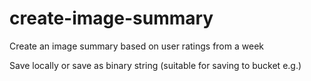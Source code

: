 # create-image-summary
Create an image summary based on user ratings from a week

Save locally or save as binary string (suitable for saving to bucket e.g.)
